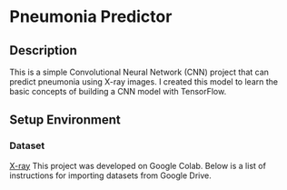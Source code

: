 # Pneumonia Predictor

## Description
This is a simple Convolutional Neural Network (CNN) project that can predict pneumonia using X-ray images. I created this model to learn the basic concepts of building a CNN model with TensorFlow.

## Setup Environment
### Dataset
[X-ray](https://www.kaggle.com/datasets/khoongweihao/covid19-xray-dataset-train-test-sets)
This project was developed on Google Colab. Below is a list of instructions for importing datasets from Google Drive.
